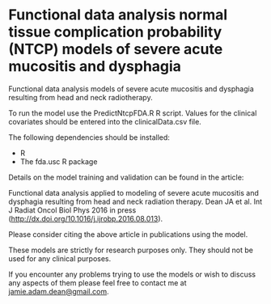 # Functional data analysis normal tissue complication probability (NTCP) models of severe acute mucositis and dysphagia

Functional data analysis models of severe acute mucositis and dysphagia resulting from head and neck radiotherapy.

To run the model use the PredictNtcpFDA.R R script. Values for the clinical covariates should be entered into the clinicalData.csv file.

The following dependencies should be installed:

- R
- The fda.usc R package

Details on the model training and validation can be found in the article:

Functional data analysis applied to modeling of severe acute mucositis and dysphagia resulting from head and neck radiation therapy. Dean  JA et al. Int J Radiat Oncol Biol Phys 2016 in press (http://dx.doi.org/10.1016/j.ijrobp.2016.08.013).

Please consider citing the above article in publications using the model.

These models are strictly for research purposes only. They should not be used for any clinical purposes.

If you encounter any problems trying to use the models or wish to discuss any aspects of them please feel free to contact me at jamie.adam.dean@gmail.com.
